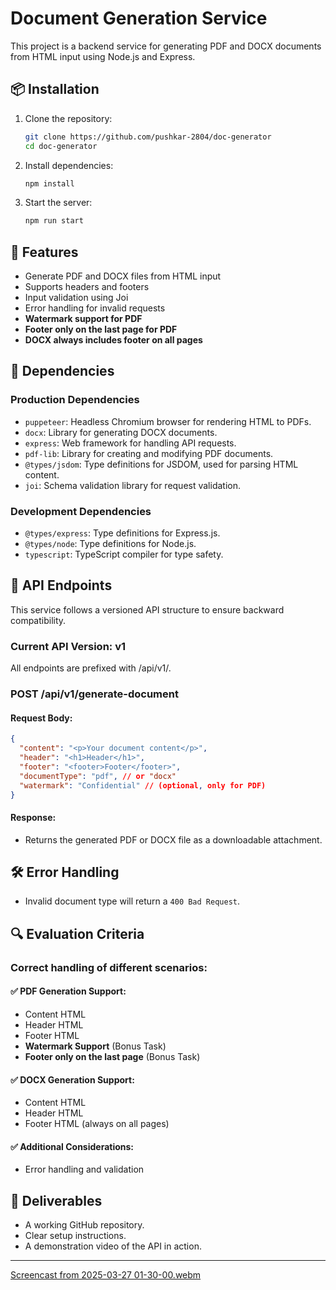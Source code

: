 # Document Generation Service

This project is a backend service for generating PDF and DOCX documents from HTML input using Node.js and Express.

## 📦 Installation

1. Clone the repository:
   ```sh
   git clone https://github.com/pushkar-2804/doc-generator
   cd doc-generator
   ```
2. Install dependencies:
   ```sh
   npm install
   ```
3. Start the server:
   ```sh
   npm run start
   ```

## 🚀 Features
- Generate PDF and DOCX files from HTML input
- Supports headers and footers
- Input validation using Joi
- Error handling for invalid requests
- **Watermark support for PDF**
- **Footer only on the last page for PDF**
- **DOCX always includes footer on all pages**

## 📌 Dependencies

### **Production Dependencies**
- `puppeteer`: Headless Chromium browser for rendering HTML to PDFs.
- `docx`: Library for generating DOCX documents.
- `express`: Web framework for handling API requests.
- `pdf-lib`: Library for creating and modifying PDF documents.
- `@types/jsdom`: Type definitions for JSDOM, used for parsing HTML content.
- `joi`: Schema validation library for request validation.


### **Development Dependencies**
- `@types/express`: Type definitions for Express.js.
- `@types/node`: Type definitions for Node.js.
- `typescript`: TypeScript compiler for type safety.

## 📡 API Endpoints
This service follows a versioned API structure to ensure backward compatibility.

### Current API Version: v1  

All endpoints are prefixed with /api/v1/.

### **POST /api/v1/generate-document**
#### Request Body:
```json
{
  "content": "<p>Your document content</p>",
  "header": "<h1>Header</h1>",
  "footer": "<footer>Footer</footer>",
  "documentType": "pdf", // or "docx"
  "watermark": "Confidential" // (optional, only for PDF)
}
```
#### Response:
- Returns the generated PDF or DOCX file as a downloadable attachment.

## 🛠 Error Handling
- Invalid document type will return a `400 Bad Request`.

## 🔍 Evaluation Criteria
### Correct handling of different scenarios:
#### ✅ PDF Generation Support:
- Content HTML
- Header HTML
- Footer HTML
- **Watermark Support** (Bonus Task)
- **Footer only on the last page** (Bonus Task)
#### ✅ DOCX Generation Support:
- Content HTML
- Header HTML
- Footer HTML (always on all pages)
#### ✅ Additional Considerations:
- Error handling and validation


## 🎥 Deliverables
- A working GitHub repository.
- Clear setup instructions.
- A demonstration video of the API in action.



---

[Screencast from 2025-03-27 01-30-00.webm](https://github.com/user-attachments/assets/e2b9a4e1-a6b5-431c-885e-d700de17b051)
